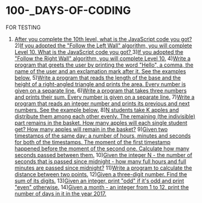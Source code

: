 # 100-_DAYS-OF-CODING
FOR TESTING
1) [After you complete the 10th level, what is the JavaScript code you got? ](https://github.com/PAVITHIRA01/100-_DAYS-OF-CODING/edit/master/README.md)
2)[If you adopted the "Follow the Left Wall" algorithm, you will complete Level 10. 
What is the JavaScript code you got? ](https://github.com/PAVITHIRA01/100-_DAYS-OF-CODING/edit/master/README.md)
3)[If you adopted the "Follow the Right Wall" algorithm, you will complete Level 10.]( https://github.com/PAVITHIRA01/100-_DAYS-OF-CODING/edit/master/README.md)
4)[Write a program that greets the user by printing the word "Hello", a comma, the name of the user and an exclamation mark after it. See the examples below.](https://github.com/PAVITHIRA01/100-_DAYS-OF-CODING/edit/master/README.md)
5)[Write a program that reads the length of the base and the height of a right-angled triangle and prints the area. Every number is given on a separate line.](https://github.com/PAVITHIRA01/100-_DAYS-OF-CODING/edit/master/README.md)
6)[Write a program that takes three numbers and prints their sum. Every number is given on a separate line.](https://github.com/PAVITHIRA01/100-_DAYS-OF-CODING/edit/master/README.md)
7)[Write a program that reads an integer number and prints its previous and next numbers. See the example below.](https://github.com/PAVITHIRA01/100-_DAYS-OF-CODING/edit/master/README.md)
8)[N students take K apples and distribute them among each other evenly. The remaining (the indivisible) part remains in the basket. How many apples will each single student get? How many apples will remain in the basket?](https://github.com/PAVITHIRA01/100-_DAYS-OF-CODING/edit/master/README.md)
9)[Given two timestamps of the same day: a number of hours, minutes and seconds for both of the timestamps. The moment of the first timestamp happened before the moment of the second one. Calculate how many seconds passed between them.](https://github.com/PAVITHIRA01/100-_DAYS-OF-CODING/edit/master/README.md)
10)[Given the integer N - the number of seconds that is passed since midnight - how many full hours and full minutes are passed since midnight?](https://github.com/PAVITHIRA01/100-_DAYS-OF-CODING/edit/master/README.md)
11)[Write a program to calculate the distance between two points.](https://github.com/PAVITHIRA01/100-_DAYS-OF-CODING/edit/master/README.md)
12)[Given a three-digit number. Find the sum of its digits.](https://github.com/PAVITHIRA01/100-_DAYS-OF-CODING/edit/master/README.md)
13)[Given an integer, print "odd" if it's odd and print "even" otherwise.](https://github.com/PAVITHIRA01/100-_DAYS-OF-CODING/edit/master/README.md)
14)[Given a month - an integer from 1 to 12, print the number of days in it in the year 2017.](https://github.com/PAVITHIRA01/100-_DAYS-OF-CODING/edit/master/README.md)
